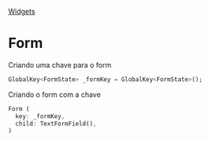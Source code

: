 [Widgets](https://github.com/leofds/flutter-class/blob/master/flutter/widgets.md)

# Form

Criando uma chave para o form

```dart
GlobalKey<FormState> _formKey = GlobalKey<FormState>();
```

Criando o form com a chave

```dart
Form (
  key: _formKey,
  child: TextFormField(),
)
```
